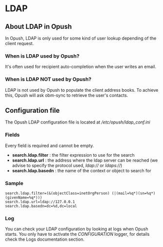 # LDAP

## About LDAP in Opush
In Opush, LDAP is only used for some kind of user lookup depending of the client request.

### When is LDAP used by Opush?
It's often used for recipient auto-completion when the user writes an email.

### When is LDAP NOT used by Opush?
LDAP is not used by Opush to populate the client address books. To achieve this, Opush will ask obm-sync to retrieve the user's contacts.

## Configuration file
The Opush LDAP configuration file is located at _/etc/opush/ldap_conf.ini_

### Fields
Every field is required and cannot be empty.

* **search.ldap.filter** : the filter expression to use for the search
* **search.ldap.url** : the address where the ldap server can be reached (we advise to specify the protocol used, _ldap://_ or _ldaps://_)
* **search.ldap.basedn** : the name of the context or object to search for

### Sample

	search.ldap.filter=(&(objectClass=inetOrgPerson) (|(mail=%q*)(sn=%q*)(givenName=%q*)))
	search.ldap.url=ldap://127.0.0.1
	search.ldap.basedn=dc=%d,dc=local

### Log
You can check your LDAP configuration by looking at logs when Opush starts.
You only have to activate the _CONFIGURATION_ logger, for details check the Logs documentation section.
